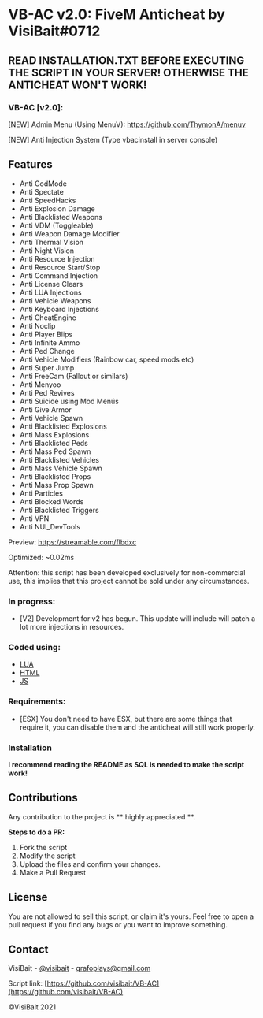 # VB-AC v2.0: FiveM Anticheat by VisiBait#0712

## READ INSTALLATION.TXT BEFORE EXECUTING THE SCRIPT IN YOUR SERVER! OTHERWISE THE ANTICHEAT WON'T WORK!

### VB-AC [v2.0]:
[NEW] Admin Menu (Using MenuV): https://github.com/ThymonA/menuv

[NEW] Anti Injection System (Type vbacinstall in server console)

## Features

- Anti GodMode
- Anti Spectate
- Anti SpeedHacks
- Anti Explosion Damage
- Anti Blacklisted Weapons
- Anti VDM (Toggleable)
- Anti Weapon Damage Modifier
- Anti Thermal Vision
- Anti Night Vision
- Anti Resource Injection
- Anti Resource Start/Stop
- Anti Command Injection
- Anti License Clears
- Anti LUA Injections
- Anti Vehicle Weapons
- Anti Keyboard Injections
- Anti CheatEngine 
- Anti Noclip
- Anti Player Blips
- Anti Infinite Ammo
- Anti Ped Change
- Anti Vehicle Modifiers (Rainbow car, speed mods etc)
- Anti Super Jump
- Anti FreeCam (Fallout or similars)
- Anti Menyoo
- Anti Ped Revives
- Anti Suicide using Mod Menús
- Anti Give Armor
- Anti Vehicle Spawn
- Anti Blacklisted Explosions
- Anti Mass Explosions
- Anti Blacklisted Peds
- Anti Mass Ped Spawn
- Anti Blacklisted Vehicles
- Anti Mass Vehicle Spawn
- Anti Blacklisted Props
- Anti Mass Prop Spawn
- Anti Particles
- Anti Blocked Words
- Anti Blacklisted Triggers
- Anti VPN
- Anti NUI_DevTools



Preview: https://streamable.com/flbdxc

Optimized: ~0.02ms

Attention: this script has been developed exclusively for non-commercial use, this implies that this project cannot be sold under any circumstances.

### In progress:
* [V2] Development for v2 has begun. This update will include will patch a lot more injections in resources.

### Coded using:

* [LUA](https://www.lua.org/)
* [HTML](https://html.spec.whatwg.org/)
* [JS](https://developer.mozilla.org/es/docs/Web/JavaScript)

### Requirements:

* [ESX] You don't need to have ESX, but there are some things that require it, you can disable them and the anticheat will still work properly.

### Installation

**I recommend reading the README as SQL is needed to make the script work!**

## Contributions

Any contribution to the project is ** highly appreciated **.

**Steps to do a PR:**
1. Fork the script
2. Modify the script
3. Upload the files and confirm your changes.
4. Make a Pull Request

## License

You are not allowed to sell this script, or claim it's yours. Feel free to open a pull request if you find any bugs or you want to improve something.
 
## Contact

VisiBait - [@visibait](https://twitter.com/visibait) - grafoplays@gmail.com

Script link: [https://github.com/visibait/VB-AC](https://github.com/visibait/VB-AC)

©VisiBait 2021
